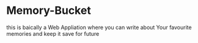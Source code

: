 # Memory-Bucket
this is baically a Web Appliation where you can write about Your favourite memories and keep it save for future 


